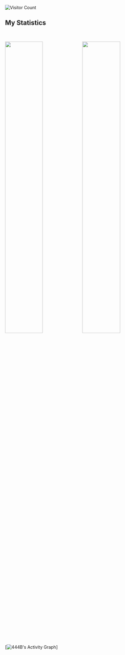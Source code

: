 

![Visitor Count](https://profile-counter.glitch.me/444B/count.svg)


## My Statistics

<br/>
<p align="left">
  <img width="49.5%" src="https://github-readme-stats.vercel.app/api?username=444B&show_icons=true&theme=gruvbox&hide_border=true" />
    <img width="49.5%" src="https://github-readme-streak-stats.herokuapp.com/?user=444B&theme=gruvbox&hide_border=true" />
  </a>
</p>
<br>

[![444B's Activity Graph](https://activity-graph.herokuapp.com/graph?username=444B&custom_title=444B's%20Contribution%20Graph&theme=gruvbox&bg_color=282828&hide_border=true&line=d1a01f&point=c58545)]







<!-- ### Hi there, I am 444B 👋

- 🔭 I’m currently working on Cardano Smart Contract Development and Mentoring Linux Workshops
- 🌱 I’m currently learning Blockchain and Unix
- 👯 I’m looking to collaborate on anything and make mistakes fast
 
- 📫 How to reach me: 444b+githubcontact1@pm.me


# Front End Tech

![HTML](https://img.shields.io/badge/-HTML5-e34c26?logo=html5&logoColor=white)
![CSS](https://img.shields.io/badge/-CSS3-2965f1?logo=css3&logoColor=white)
![JavaScript](https://img.shields.io/badge/-JavaScript-f0db4f?logo=javascript&logoColor=white)


## Back End Tech

![Python](https://img.shields.io/badge/-Python-306998?logo=python&logoColor=white)
![Flask](https://img.shields.io/badge/-Flask-2c2c2c?logo=flask&logoColor=white)
![Bash](https://img.shields.io/badge/Shell_Script-121011?style=for-the-badge&logo=gnu-bash&logoColor=white)

## Tooling

![Git](https://img.shields.io/badge/-Git-F05032?logo=git&logoColor=white)
![VSCode](https://img.shields.io/badge/-VSCode-007ACC?logo=visualstudiocode&logoColor=white)


## My GitHub stats

<a href="https://github.com/anuraghazra/github-readme-stats">
  <img align="center" src="https://github-readme-stats.vercel.app/api/top-langs/?username=444B&theme=tokyonight&layout=compact" />
</a>
<a href="https://github.com/anuraghazra/github-readme-stats">
  <img align="center" src="https://github-readme-stats.vercel.app/api?username=444B&theme=tokyonight&show_icons=true" />
</a>

<p align="left"> <img src="https://komarev.com/ghpvc/?username=444B&label=Profile%20views&color=0e75b6&style=flat" alt="444B" /> </p>

- 🤔 I’m looking for help with ...
- 💬 Ask me about
- ⚡ Fun fact: 
--->
